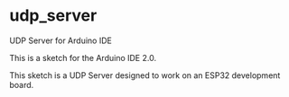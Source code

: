 # udp_server
UDP Server for Arduino IDE

This is a sketch for the Arduino IDE 2.0.

This sketch is a UDP Server designed to work on an ESP32 development board. 
